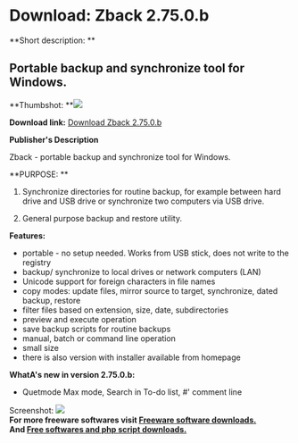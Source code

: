 # Download: Zback 2.75.0.b

**Short description: **

## Portable backup and synchronize tool for Windows.

  
**Thumbshot: **![](http://www.freewarefiles.com/screenshot/zback_md.jpg)   
  
**Download link:** [Download Zback 2.75.0.b](http://freesoftwares.boysofts.com/Zback_program_49208.html)  
  

**Publisher's Description**  
  

Zback - portable backup and synchronize tool for Windows.

**PURPOSE: **

1) Synchronize directories for routine backup, for example between hard drive
and USB drive or synchronize two computers via USB drive.

2) General purpose backup and restore utility.

**Features:**

  * portable - no setup needed. Works from USB stick, does not write to the registry 
  * backup/ synchronize to local drives or network computers (LAN) 
  * Unicode support for foreign characters in file names 
  * copy modes: update files, mirror source to target, synchronize, dated backup, restore 
  * filter files based on extension, size, date, subdirectories 
  * preview and execute operation 
  * save backup scripts for routine backups 
  * manual, batch or command line operation 
  * small size 
  * there is also version with installer available from homepage 

**WhatA's new in version 2.75.0.b:**

  * Quetmode Max mode, Search in To-do list, #' comment line 

  
  
Screenshot: ![](http://www.freewarefiles.com/screenshot/zback.jpg)  
**For more freeware softwares visit [Freeware software downloads.](http://freesoftwares.boysofts.com/)**   
**And [Free softwares and php script downloads.](http://www.boysofts.com/)**

